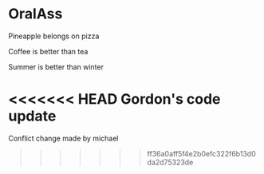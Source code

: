 # OralAss

Pineapple belongs on pizza

Coffee is better than tea

Summer is better than winter

<<<<<<< HEAD
Gordon's code update
=======
Conflict change made by michael
>>>>>>> ff36a0aff5f4e2b0efc322f6b13d0da2d75323de
